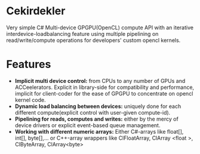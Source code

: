 # Cekirdekler
Very simple C# Multi-device GPGPU(OpenCL) compute API with an iterative interdevice-loadbalancing feature using multiple pipelining on read/write/compute operations for developers' custom opencl kernels. 

<h1>Features</h1>
<ul>
<li><b>Implicit multi device control:</b> from CPUs to any number of GPUs and ACCeelerators. Explicit in library-side for compatibility and performance, implicit for client-coder for the ease of GPGPU to concentrate on opencl kernel code.</li>
<li><b>Dynamic load balancing between devices:</b> uniquely done for each different compute(explicit control with user-given compute-id).</li>
<li><b>Pipelining for reads, computes and writes:</b> either by the mercy of device drivers or explicit event-based queue management.</li>
<li><b>Working with different numeric arrays:</b> Either C#-arrays like float[], int[], byte[],... or C++-array wrappers like ClFloatArray, ClArray	&lt;float	&gt;, ClByteArray, ClArray&lt;byte&gt; </li>
</ul>
